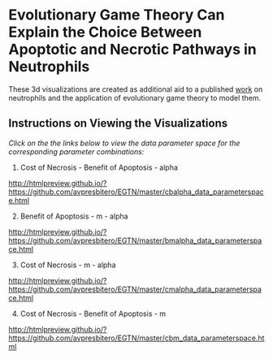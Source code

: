 
# Evolutionary Game Theory Can Explain the Choice Between Apoptotic and Necrotic Pathways in Neutrophils
These 3d visualizations are created as additional aid to a published [work](https://bmcbioinformatics.biomedcentral.com/articles/10.1186/s12859-019-3044-6) on neutrophils and the application of evolutionary game theory to model them. 

## Instructions on Viewing the Visualizations

*Click on the the links below to view the data parameter space for the corresponding parameter combinations:* 

1. Cost of Necrosis - Benefit of Apoptosis - alpha

http://htmlpreview.github.io/?https://github.com/avpresbitero/EGTN/master/cbalpha_data_parameterspace.html

2. Benefit of Apoptosis - m - alpha

http://htmlpreview.github.io/?https://github.com/avpresbitero/EGTN/master/bmalpha_data_parameterspace.html

3. Cost of Necrosis - m - alpha

http://htmlpreview.github.io/?https://github.com/avpresbitero/EGTN/master/cmalpha_data_parameterspace.html

4. Cost of Necrosis - Benefit of Apoptosis - m

http://htmlpreview.github.io/?https://github.com/avpresbitero/EGTN/master/cbm_data_parameterspace.html
